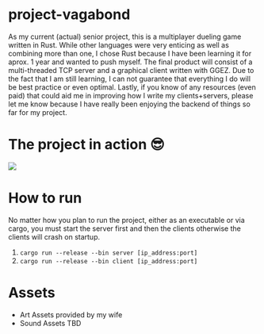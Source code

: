 # project-vagabond
As my current (actual) senior project, this is a multiplayer dueling game written in Rust. While other languages were very enticing as well as combining more than one, I chose Rust because I have been learning it for aprox. 1 year and wanted to push myself. The final product will consist of a multi-threaded TCP server and a graphical client written with GGEZ. Due to the fact that I am still learning, I can not guarantee that everything I do will be best practice or even optimal. Lastly, if you know of any resources (even paid) that could aid me in improving how I write my clients+servers, please let me know because I have really been enjoying the backend of things so far for my project.
# The project in action 😎
![](screenshots_recordings/p5SPIpGdOl.gif)
# How to run
No matter how you plan to run the project, either as an executable or via cargo, you must start the server first and then the clients otherwise the clients will crash on startup.

1. `cargo run --release --bin server [ip_address:port]`
2. `cargo run --release --bin client [ip_address:port]`
# Assets
- Art Assets provided by my wife
- Sound Assets TBD
